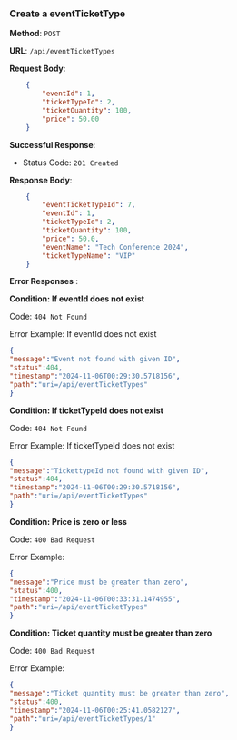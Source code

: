 ### Create a eventTicketType

**Method**: `POST`

**URL**: `/api/eventTicketTypes`

**Request Body**:

```json
    {
        "eventId": 1,
        "ticketTypeId": 2,
        "ticketQuantity": 100,
        "price": 50.00
    }
```

**Successful Response**:

- Status Code: `201 Created`

**Response Body**:

```json
    {
        "eventTicketTypeId": 7,
        "eventId": 1,
        "ticketTypeId": 2,
        "ticketQuantity": 100,
        "price": 50.0,
        "eventName": "Tech Conference 2024",
        "ticketTypeName": "VIP"
    }
```

**Error Responses** :

**Condition: If eventId does not exist**

Code: `404 Not Found` 

Error Example: If eventId does not exist

```json
{
"message":"Event not found with given ID",
"status":404,
"timestamp":"2024-11-06T00:29:30.5718156",
"path":"uri=/api/eventTicketTypes"
}
```
**Condition: If ticketTypeId does not exist**

Code: `404 Not Found` 

Error Example: If ticketTypeId does not exist

```json
{
"message":"TickettypeId not found with given ID",
"status":404,
"timestamp":"2024-11-06T00:29:30.5718156",
"path":"uri=/api/eventTicketTypes"
}
```

**Condition: Price is zero or less**

Code: `400 Bad Request`

Error Example:

```json
{
"message":"Price must be greater than zero",
"status":400,
"timestamp":"2024-11-06T00:33:31.1474955",
"path":"uri=/api/eventTicketTypes"
}
```

**Condition: Ticket quantity must be greater than zero**

Code: `400 Bad Request`

Error Example:

```json
{
"message":"Ticket quantity must be greater than zero",
"status":400,
"timestamp":"2024-11-06T00:25:41.0582127",
"path":"uri=/api/eventTicketTypes/1"
}
```

